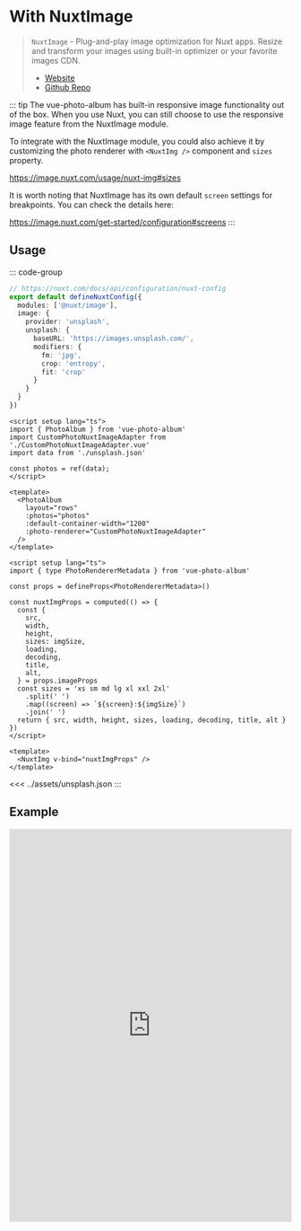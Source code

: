 <script setup lang="ts">
import PhotoSwipeAdapter from '../components/PhotoSwipeAdapter.vue'
</script>

# With NuxtImage
> `NuxtImage` - Plug-and-play image optimization for Nuxt apps. Resize and transform your images using built-in optimizer or your favorite images CDN.
> * [Website](https://image.nuxt.com/)
> * [Github Repo](https://github.com/nuxt/image)

::: tip
The vue-photo-album has built-in responsive image functionality out of the box.
When you use Nuxt, you can still choose to use the responsive image feature from
the NuxtImage module.

To integrate with the NuxtImage module, you could also achieve it by customizing
 the photo renderer with `<NuxtImg />` component and `sizes` property.

https://image.nuxt.com/usage/nuxt-img#sizes

It is worth noting that NuxtImage has its own default `screen` settings for
 breakpoints. You can check the details here:

https://image.nuxt.com/get-started/configuration#screens
:::

## Usage

::: code-group
```ts [nuxt.config.ts]
// https://nuxt.com/docs/api/configuration/nuxt-config
export default defineNuxtConfig({
  modules: ['@nuxt/image'],
  image: {
    provider: 'unsplash',
    unsplash: {
      baseURL: 'https://images.unsplash.com/',
      modifiers: {
        fm: 'jpg',
        crop: 'entropy',
        fit: 'crop'
      }
    }
  }
})
```

```vue [App.vue]
<script setup lang="ts">
import { PhotoAlbum } from 'vue-photo-album'
import CustomPhotoNuxtImageAdapter from './CustomPhotoNuxtImageAdapter.vue'
import data from './unsplash.json'

const photos = ref(data);
</script>

<template>
  <PhotoAlbum
    layout="rows"
    :photos="photos"
    :default-container-width="1200"
    :photo-renderer="CustomPhotoNuxtImageAdapter"
  />
</template>
```

```vue [CustomPhotoNuxtImageAdaper.vue]
<script setup lang="ts">
import { type PhotoRendererMetadata } from 'vue-photo-album'

const props = defineProps<PhotoRendererMetadata>()

const nuxtImgProps = computed(() => {
  const {
    src,
    width,
    height,
    sizes: imgSize,
    loading,
    decoding,
    title,
    alt,
  } = props.imageProps
  const sizes = 'xs sm md lg xl xxl 2xl'
    .split(' ')
    .map((screen) => `${screen}:${imgSize}`)
    .join(' ')
  return { src, width, height, sizes, loading, decoding, title, alt }
})
</script>

<template>
  <NuxtImg v-bind="nuxtImgProps" />
</template>
```

<<< ../assets/unsplash.json
:::

## Example

<iframe src="https://stackblitz.com/edit/nuxt-starter-so2yws?embed=1&view=preview&file=App.vue" style="width: 100%; height: 700px; border: none;" />

<br />
<StackBlitzLink url="https://stackblitz.com/edit/nuxt-starter-so2yws?file=App.vue" />